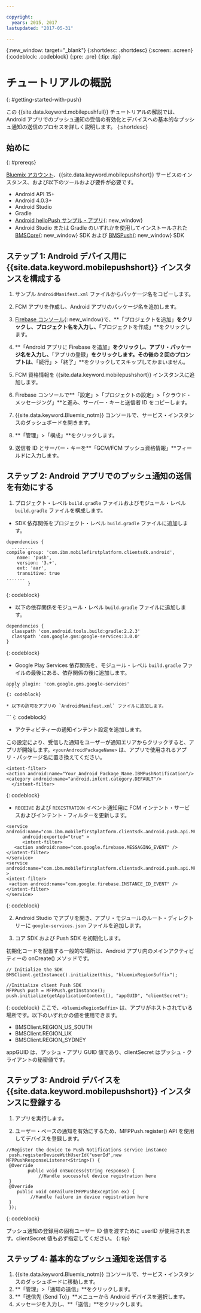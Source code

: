 ```yaml
---

copyright:
  years: 2015, 2017
lastupdated: "2017-05-31"

---
```


{:new_window: target="_blank"}
{:shortdesc: .shortdesc}
{:screen: .screen}
{:codeblock: .codeblock}
{:pre: .pre}
{:tip: .tip}

# チュートリアルの概説
{: #getting-started-with-push}

この {{site.data.keyword.mobilepushfull}} チュートリアルの解説では、Android アプリでのプッシュ通知の受信の有効化とデバイスへの基本的なプッシュ通知の送信のプロセスを詳しく説明します。
{:shortdesc}

<div id="prerequisites"></div>

## 始めに
{: #prereqs}

[Bluemix アカウント](https://console.bluemix.net/registration/)、{{site.data.keyword.mobilepushshort}} サービスのインスタンス、および以下のツールおよび要件が必要です。

  * Android API 15+
  * Android 4.0.3+
  * Android Studio
  * Gradle
  * [Android helloPush サンプル・アプリ](https://github.com/ibm-bluemix-mobile-services/bms-samples-android-hellopush){: new_window}
  * Android Studio または Gradle のいずれかを使用してインストールされた [BMSCore](https://github.com/ibm-bluemix-mobile-services/bms-clientsdk-android-core){: new_window} SDK および [BMSPush](https://github.com/ibm-bluemix-mobile-services/bms-clientsdk-android-push){: new_window} SDK
  

## ステップ 1: Android デバイス用に {{site.data.keyword.mobilepushshort}} インスタンスを構成する

1. サンプル `AndroidManifest.xml` ファイルからパッケージ名をコピーします。

2. FCM アプリを作成し、Android アプリのパッケージ名を追加します。
  1. [Firebase コンソール](https://console.firebase.google.com){: new_window}で、**「プロジェクトを追加」**をクリックし、プロジェクト名を入力し、**「プロジェクトを作成」**をクリックします。
  2. **「Android アプリに Firebase を追加」**をクリックし、アプリ・パッケージ名を入力し、**「アプリの登録」**をクリックします。その後の 2 回のプロンプトは、**「続行」>「終了」**をクリックしてスキップしてかまいません。 

3. FCM 資格情報を {{site.data.keyword.mobilepushshort}} インスタンスに追加します。
  1. Firebase コンソールで**「設定」>「プロジェクトの設定」>「クラウド・メッセージング」**と進み、サーバー・キーと送信者 ID をコピーします。
  2. {{site.data.keyword.Bluemix_notm}} コンソールで、サービス・インスタンスのダッシュボードを開きます。
  3. **「管理」>「構成」**をクリックします。
  4. 送信者 ID とサーバー・キーを**「GCM/FCM プッシュ資格情報」**フィールドに入力します。

## ステップ 2: Android アプリでのプッシュ通知の送信を有効にする

1. プロジェクト・レベル `build.gradle` ファイルおよびモジュール・レベル `build.gradle` ファイルを構成します。

  * SDK 依存関係をプロジェクト・レベル `build.gradle` ファイルに追加します。
  
  ```
dependencies {
    ........
  compile group: 'com.ibm.mobilefirstplatform.clientsdk.android',
      name: 'push',
      version: '3.+',
      ext: 'aar',
      transitive: true
  .......
	      }
  ```
  {: codeblock}

  * 以下の依存関係をモジュール・レベル `build.gradle` ファイルに追加します。
  
  ```
dependencies {
    classpath 'com.android.tools.build:gradle:2.2.3'
    classpath 'com.google.gms:google-services:3.0.0'
  }
  ```
  {: codeblock}
  
  * Google Play Services 依存関係を、モジュール・レベル `build.gradle` ファイルの最後にある、依存関係の後に追加します。
  
  ```
apply plugin: 'com.google.gms.google-services'
	```
  {: codeblock}
  
  * 以下の許可をアプリの `AndroidManifest.xml` ファイルに追加します。
  
  ```
  <uses-permission android:name="android.permission.INTERNET"/>
<uses-permission android:name="android.permission.GET_ACCOUNTS" />
<uses-permission android:name="android.permission.USE_CREDENTIALS" />
<uses-permission android:name="android.permission.WRITE_EXTERNAL_STORAGE" />
<uses-permission android:name="android.permission.ACCESS_WIFI_STATE"/>
```
  {: codeblock}
  
  * アクティビティーの通知インテント設定を追加します。 
  
  この設定により、受信した通知をユーザーが通知エリアからクリックすると、アプリが開始します。`<yourAndroidPackageName>` は、アプリで使用されるアプリ・パッケージ名に置き換えてください。
  
  ```
  <intent-filter>
  <action android:name="Your_Android_Package_Name.IBMPushNotification"/>
  <category android:name="android.intent.category.DEFAULT"/>
 	</intent-filter>
  ```
  {: codeblock}
  
  * `RECEIVE` および `REGISTRATION` イベント通知用に FCM インテント・サービスおよびインテント・フィルターを更新します。
  
  ```
  <service android:name="com.ibm.mobilefirstplatform.clientsdk.android.push.api.MFPPushIntentService"
    	android:exported="true" >
    	<intent-filter>
     <action android:name="com.google.firebase.MESSAGING_EVENT" />
  </intent-filter>
  </service>
  <service
  android:name="com.ibm.mobilefirstplatform.clientsdk.android.push.api.MFPPush"android:exported="true" >
  <intent-filter>
   <action android:name="com.google.firebase.INSTANCE_ID_EVENT" />
  </intent-filter>
  </service>
  ```
  {: codeblock}
  
2. Android Studio でアプリを開き、アプリ・モジュールのルート・ディレクトリーに `google-services.json` ファイルを追加します。

3. コア SDK および Push SDK を初期化します。 

初期化コードを配置する一般的な場所は、Android アプリ内のメインアクティビティーの onCreate() メソッドです。

```
// Initialize the SDK
BMSClient.getInstance().initialize(this, "bluemixRegionSuffix");

//Initialize client Push SDK
MFPPush push = MFPPush.getInstance();
push.initialize(getApplicationContext(), "appGUID", "clientSecret");
```
{: codeblock}
ここで、`<bluemixRegionSuffix>` は、アプリがホストされている場所です。以下のいずれかの値を使用できます。

  * BMSClient.REGION_US_SOUTH
  * BMSClient.REGION_UK
  * BMSClient.REGION_SYDNEY

appGUID は、プッシュ・アプリ GUID 値であり、clientSecret はプッシュ・クライアントの秘密値です。 

## ステップ 3: Android デバイスを {{site.data.keyword.mobilepushshort}} インスタンスに登録する

1. アプリを実行します。

2. ユーザー・ベースの通知を有効にするため、MFPPush.register() API を使用してデバイスを登録します。

```
//Register the device to Push Notifications service instance
 push.registerDeviceWithUserId("userId",new MFPPushResponseListener<String>() {
 @Override
    	public void onSuccess(String response) {
    		//Handle successful device registration here
 }
 @Override
    public void onFailure(MFPPushException ex) {
         //Handle failure in device registration here
 }
 });
 ```
 {: codeblock}
 
 
 プッシュ通知の登録用の固有ユーザー ID 値を渡すために userID が使用されます。clientSecret 値も必ず指定してください。
 {: tip}
 
 ## ステップ 4: 基本的なプッシュ通知を送信する
 
 1. {{site.data.keyword.Bluemix_notm}} コンソールで、サービス・インスタンスのダッシュボードに移動します。
 2. **「管理」>「通知の送信」**をクリックします。
 3. **「送信先 (Send To)」**メニューから Android デバイスを選択します。
 4. メッセージを入力し、**「送信」**をクリックします。 
 
